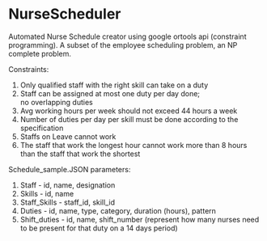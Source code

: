 # NurseScheduler
Automated Nurse Schedule creator using google ortools api (constraint programming). A subset of the employee scheduling problem, an NP complete problem. 

Constraints:
1. Only qualified staff with the right skill can take on a duty
2. Staff can be assigned at most one duty per day done; no overlapping duties
3. Avg working hours per week should not exceed 44 hours a week
4. Number of duties per day per skill must be done according to the specification
5. Staffs on Leave cannot work
6. The staff that work the longest hour cannot work more than 8 hours than the staff that work the shortest


Schedule_sample.JSON parameters:

1. Staff - id, name, designation
2. Skills - id, name
3. Staff_Skills - staff_id, skill_id
4. Duties - id, name, type, category, duration (hours), pattern
5. Shift_duties - id, name, shift_number (represent how many nurses need to be present for that duty on a 14 days period)


